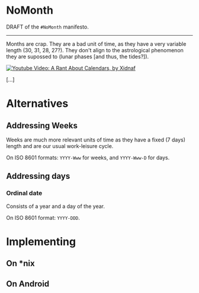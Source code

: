 # NoMonth

DRAFT of the `#NoMonth` manifesto.

---

Months are crap. They are a bad unit of time, as they have a very variable length (30, 31, 28, 27?). They don't align to the astrological phenomenon they are supossed to (lunar phases [and thus, the tides?]).

[![Youtube Video: A Rant About Calendars, by Xidnaf](https://img.youtube.com/vi/QezTrYHsr_s/0.jpg)](https://www.youtube.com/watch?v=QezTrYHsr_s)

[...]


# Alternatives

## Addressing Weeks

Weeks are much more relevant units of time as they have a fixed (7 days) length and are our usual work-leisure cycle.

On ISO 8601 formats: `YYYY-Www` for weeks, and `YYYY-Www-D` for days.

## Addressing days

### Ordinal date

Consists of a year and a day of the year.

On ISO 8601 format: `YYYY-DDD`.


# Implementing

## On *nix

## On Android
